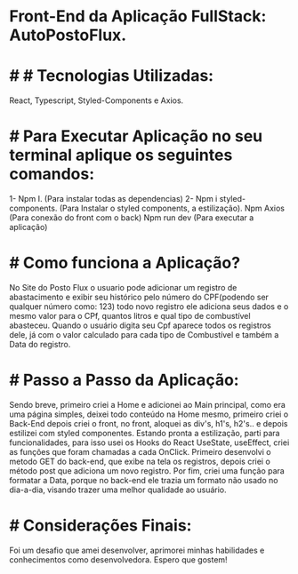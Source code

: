 
# Front-End da Aplicação FullStack: AutoPostoFlux. 

# # # Tecnologias Utilizadas: 
React, Typescript, Styled-Components e Axios. 

# # Para Executar Aplicação no seu terminal aplique os seguintes comandos: 
1- Npm I. (Para instalar todas as dependencias)
2- Npm i styled-components. (Para Instalar o styled components, a estilização). 
Npm Axios (Para conexão do front com o back) 
Npm run dev (Para executar a aplicação) 

# # Como funciona a Aplicação? 
No Site do Posto Flux o usuario pode adicionar um registro de abastacimento e exibir seu histórico pelo número do CPF(podendo ser qualquer número como: 123) todo novo registro ele adiciona seus dados e o mesmo valor para o CPf, quantos litros e qual tipo de combustível abasteceu. Quando o usuário digita seu Cpf aparece todos os registros dele, já com o valor calculado para cada tipo de Combustível e também a Data do registro. 

# # Passo a Passo da Aplicação: 
Sendo breve, primeiro criei a Home e adicionei ao Main principal, como era uma página simples, deixei todo conteúdo na Home mesmo, primeiro criei o Back-End depois criei o front, no front, aloquei as div's, h1's, h2's.. e depois estilizei com styled componentes. Estando pronta a estilização, parti para funcionalidades, para isso usei os Hooks do React UseState, useEffect, criei as funções que foram chamadas a cada OnClick. Primeiro desenvolvi o metodo GET do back-end, que exibe na tela os registros, depois criei o método post que adiciona um novo registro. Por fim, criei uma função para formatar a Data, porque no back-end ele trazia um formato não usado no dia-a-dia, visando trazer uma melhor qualidade ao usuário. 

# # Considerações Finais: 
Foi um desafio que amei desenvolver, aprimorei minhas habilidades e conhecimentos como desenvolvedora. Espero que gostem! 


